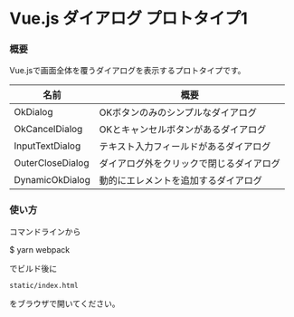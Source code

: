 Vue.js ダイアログ プロトタイプ1
====

### 概要

Vue.jsで画面全体を覆うダイアログを表示するプロトタイプです。

|名前|概要|
|----|----|
|OkDialog|OKボタンのみのシンプルなダイアログ|
|OkCancelDialog|OKとキャンセルボタンがあるダイアログ|
|InputTextDialog|テキスト入力フィールドがあるダイアログ|
|OuterCloseDialog|ダイアログ外をクリックで閉じるダイアログ|
|DynamicOkDialog|動的にエレメントを追加するダイアログ|

### 使い方

コマンドラインから

$ yarn webpack

でビルド後に

`static/index.html`

をブラウザで開いてください。

